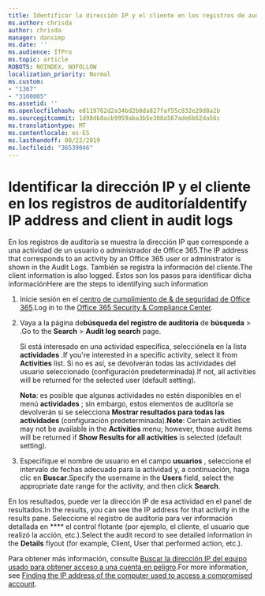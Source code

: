 ```yaml
---
title: Identificar la dirección IP y el cliente en los registros de auditoría
ms.author: chrisda
author: chrisda
manager: dansimp
ms.date: ''
ms.audience: ITPro
ms.topic: article
ROBOTS: NOINDEX, NOFOLLOW
localization_priority: Normal
ms.custom:
- "1367"
- "3100005"
ms.assetid: ''
ms.openlocfilehash: e0119762d2a34bd2b0da827faf55c832e29d8a2b
ms.sourcegitcommit: 1d98db8acb9959aba3b5e308a567ade6b62da56c
ms.translationtype: MT
ms.contentlocale: es-ES
ms.lasthandoff: 08/22/2019
ms.locfileid: "36539046"
---
```

# <a name="identify-ip-address-and-client-in-audit-logs"></a><span data-ttu-id="bb1c9-102">Identificar la dirección IP y el cliente en los registros de auditoría</span><span class="sxs-lookup"><span data-stu-id="bb1c9-102">Identify IP address and client in audit logs</span></span>

<span data-ttu-id="bb1c9-103">En los registros de auditoría se muestra la dirección IP que corresponde a una actividad de un usuario o administrador de Office 365.</span><span class="sxs-lookup"><span data-stu-id="bb1c9-103">The IP address that corresponds to an activity by an Office 365 user or administrator is shown in the Audit Logs.</span></span> <span data-ttu-id="bb1c9-104">También se registra la información del cliente.</span><span class="sxs-lookup"><span data-stu-id="bb1c9-104">The client information is also logged.</span></span> <span data-ttu-id="bb1c9-105">Estos son los pasos para identificar dicha información</span><span class="sxs-lookup"><span data-stu-id="bb1c9-105">Here are the steps to identifying such information</span></span>

1. <span data-ttu-id="bb1c9-106">Inicie sesión en el [centro de cumplimiento de & de seguridad de Office 365](https://protection.office.com/).</span><span class="sxs-lookup"><span data-stu-id="bb1c9-106">Log in to the [Office 365 Security & Compliance Center](https://protection.office.com/).</span></span>

2. <span data-ttu-id="bb1c9-107">Vaya a la página de**búsqueda del registro de auditoría** de **búsqueda** > .</span><span class="sxs-lookup"><span data-stu-id="bb1c9-107">Go to the **Search** > **Audit log search** page.</span></span>

   <span data-ttu-id="bb1c9-108">Si está interesado en una actividad específica, selecciónela en la lista **actividades** .</span><span class="sxs-lookup"><span data-stu-id="bb1c9-108">If you're interested in a specific activity, select it from **Activities** list.</span></span> <span data-ttu-id="bb1c9-109">Si no es así, se devolverán todas las actividades del usuario seleccionado (configuración predeterminada).</span><span class="sxs-lookup"><span data-stu-id="bb1c9-109">If not, all activities will be returned for the selected user (default setting).</span></span>

   <span data-ttu-id="bb1c9-110">**Nota**: es posible que algunas actividades no estén disponibles en el menú **actividades** ; sin embargo, estos elementos de auditoría se devolverán si se selecciona **Mostrar resultados para todas las actividades** (configuración predeterminada).</span><span class="sxs-lookup"><span data-stu-id="bb1c9-110">**Note**: Certain activities may not be available in the **Activities** menu; however, those audit items will be returned if **Show Results for all activities** is selected (default setting).</span></span>

3. <span data-ttu-id="bb1c9-111">Especifique el nombre de usuario en el campo **usuarios** , seleccione el intervalo de fechas adecuado para la actividad y, a continuación, haga clic en **Buscar**.</span><span class="sxs-lookup"><span data-stu-id="bb1c9-111">Specify the username in the **Users** field, select the appropriate date range for the activity, and then click **Search**.</span></span>

<span data-ttu-id="bb1c9-112">En los resultados, puede ver la dirección IP de esa actividad en el panel de resultados.</span><span class="sxs-lookup"><span data-stu-id="bb1c9-112">In the results, you can see the IP address for that activity in the results pane.</span></span> <span data-ttu-id="bb1c9-113">Seleccione el registro de auditoría para ver información detallada en \*\*\*\* el control flotante (por ejemplo, el cliente, el usuario que realizó la acción, etc.).</span><span class="sxs-lookup"><span data-stu-id="bb1c9-113">Select the audit record to see detailed information in the **Details** flyout (for example, Client, User that performed action, etc.).</span></span>

<span data-ttu-id="bb1c9-114">Para obtener más información, consulte [Buscar la dirección IP del equipo usado para obtener acceso a una cuenta en peligro](https://docs.microsoft.com/office365/securitycompliance/auditing-troubleshooting-scenarios#finding-the-ip-address-of-the-computer-used-to-access-a-compromised-account).</span><span class="sxs-lookup"><span data-stu-id="bb1c9-114">For more information, see [Finding the IP address of the computer used to access a compromised account](https://docs.microsoft.com/office365/securitycompliance/auditing-troubleshooting-scenarios#finding-the-ip-address-of-the-computer-used-to-access-a-compromised-account).</span></span>
